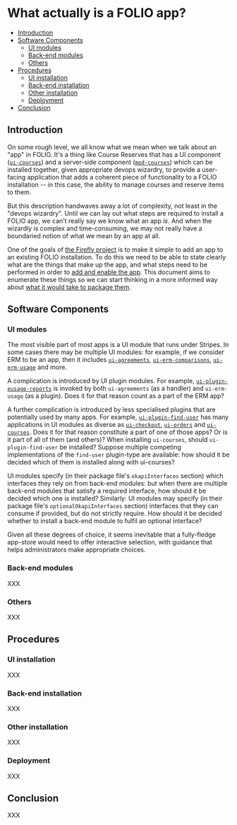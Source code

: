 # What actually is a FOLIO app?

<!-- md2toc -l 2 what-is-an-app.md -->
* [Introduction](#introduction)
* [Software Components](#software-components)
    * [UI modules](#ui-modules)
    * [Back-end modules](#back-end-modules)
    * [Others](#others)
* [Procedures](#procedures)
    * [UI installation](#ui-installation)
    * [Back-end installation](#back-end-installation)
    * [Other installation](#other-installation)
    * [Deployment](#deployment)
* [Conclusion](#conclusion)



## Introduction

On some rough level, we all know what we mean when we talk about an "app" in FOLIO. It's a thing like Course Reserves that has a UI component ([`ui-courses`](https://github.com/folio-org/ui-courses)) and a server-side component ([`mod-courses`](https://github.com/folio-org/mod-courses)) which can be installed together, given appropriate devops wizardry, to provide a user-facing application that adds a coherent piece of functionality to a FOLIO installation -- in this case, the ability to manage courses and reserve items to them.

But this description handwaves away a lot of complexity, not least in the "devops wizardry". Until we can lay out what steps are required to install a FOLIO app, we can't really say we know what an app _is_. And when the wizardly is complex and time-consuming, we may not really have a boundaried notion of what we mean by an app at all.

One of the goals of [the Firefly project](https://github.com/MikeTaylor/firefly) is to make it simple to add an app to an existing FOLIO installation. To do this we need to be able to state clearly what are the things that make up the app, and what steps need to be performed in order to [add and enable the app](how-we-add-apps.md). This document aims to enumerate these things so we can start thinking in a more informed way about [what it would take to package them](package.md).



## Software Components

### UI modules

The most visible part of most apps is a UI module that runs under Stripes. In some cases there may be multiple UI modules: for example, if we consider ERM to be an app, then it includes
[`ui-agreements`](https://github.com/folio-org/ui-agreements),
[`ui-erm-comparisons`](https://github.com/folio-org/ui-erm-comparisons),
[`ui-erm-usage`](https://github.com/folio-org/ui-erm-usage)
and more.

A complication is introduced by UI plugin modules. For example,
[`ui-plugin-eusage-reports`](https://github.com/folio-org/ui-plugin-eusage-reports)
is invoked by both `ui-agreements` (as a handler) and `ui-erm-usage` (as a plugin). Does it for that reason count as a part of the ERM app?

A further complication is introduced by less specialised plugins that are potentially used by many apps. For example, [`ui-plugin-find-user`](https://github.com/folio-org/ui-plugin-find-user) has many applications in UI modules as diverse as
[`ui-checkout`](https://github.com/folio-org/ui-checkout),
[`ui-orders`](https://github.com/folio-org/ui-orders)
and
[`ui-courses`](https://github.com/folio-org/ui-courses). Does it for that reason constitute a part of one of those apps? Or is it part of all of them (and others)? When installing `ui-courses`, should `ui-plugin-find-user` be installed? Suppose multiple competing implementations of the `find-user` plugin-type are available: how should it be decided which of them is installed along with ui-courses?

UI modules specify (in their package file's `okapiInterfaces` section) which interfaces they rely on from back-end modules: but when there are multiple back-end modules that satisfy a required interface, how should it be decided which one is installed? Similarly: UI modules may specify (in their package file's `optionalOkapiInterfaces` section) interfaces that they can consume if provided, but do not strictly require. How should it be decided whether to install a back-end module to fulfil an optional interface?

Given all these degrees of choice, it seems inevitable that a fully-fledge app-store would need to offer interactive selection, with guidance that helps administrators make appropriate choices.


### Back-end modules

XXX


### Others

XXX



## Procedures

### UI installation

XXX


### Back-end installation

XXX


### Other installation

XXX


### Deployment

XXX



## Conclusion

XXX

